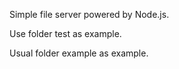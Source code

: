 Simple file server powered by Node.js.

Use folder test as example.

Usual folder example as example.
